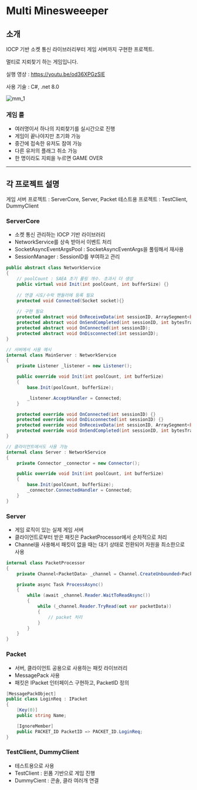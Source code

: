 # Multi Minesweeeper


## 소개

IOCP 기반 소켓 통신 라이브러리부터 게임 서버까지 구현한 프로젝트.

멀티로 지뢰찾기 하는 게임입니다.

실행 영상 : <https://youtu.be/od36XPGzSlE>

사용 기술 : C#, .net 8.0

![mm_1](https://github.com/user-attachments/assets/ea41c527-5acc-46cb-9434-992c32bc4ee6)

### 게임 룰
- 여러명이서 하나의 지뢰찾기를 실시간으로 진행
- 게임이 끝나야지만 초기화 가능
- 중간에 접속한 유저도 참여 가능
- 다른 유저의 플래그 취소 가능
- 한 명이라도 지뢰을 누르면 GAME OVER

---
## 각 프로젝트 설명

게임 서버 프로젝트 : ServerCore, Server, Packet
테스트용 프로젝트 : TestClient, DummyClient

### ServerCore
- 소켓 통신 관리하는 IOCP 기반 라이브러리
- NetworkService를 상속 받아서 이벤트 처리
- SocketAsyncEventArgsPool : SocketAsyncEventArgs을 풀링해서 재사용
- SessionManager : SessionID를 부여하고 관리
```cs
public abstract class NetworkService
{
	// poolCount : SAEA 초기 풀링 개수. 초과시 더 생성
	public virtual void Init(int poolCount, int bufferSize) {}
	
	// 연결 시도/수락 핸들러에 등록 필요
	protected void Connected(Socket socket){}
	
	// 구현 필요
	protected abstract void OnReceiveData(int sessionID, ArraySegment<byte> data);
	protected abstract void OnSendCompleted(int sessionID, int bytesTransferred, IList<ArraySegment<byte>> bufferList);
	protected abstract void OnConnected(int sessionID);
	protected abstract void OnDisconnected(int sessionID);
}
```
```cs
// 서버에서 사용 예시
internal class MainServer : NetworkService
{
	private Listener _listener = new Listener();

	public override void Init(int poolCount, int bufferSize)
	{
		base.Init(poolCount, bufferSize);

		_listener.AcceptHandler = Connected;
	}

	protected override void OnConnected(int sessionID) {}
	protected override void OnDisconnected(int sessionID) {}
	protected override void OnReceiveData(int sessionID, ArraySegment<byte> data) {}
	protected override void OnSendCompleted(int sessionID, int bytesTransferred, IList<ArraySegment<byte>> bufferList) {}
}
```
```cs
// 클라이언트에서도 사용 가능
internal class Server : NetworkService
{
	private Connector _connector = new Connector();

	public override void Init(int poolCount, int bufferSize)
	{
		base.Init(poolCount, bufferSize);
		_connector.ConnectedHandler = Connected;
	}
}
```

### Server
- 게임 로직이 있는 실제 게임 서버
- 클라이언트로부터 받은 패킷은 PacketProcessor에서 순차적으로 처리
- Channel을 사용해서 패킷이 없을 때는 대기 상태로 전환되어 자원을 최소한으로 사용
```cs
internal class PacketProcessor
{
	private Channel<PacketData> _channel = Channel.CreateUnbounded<PacketData>();

	private async Task ProcessAsync()
	{
		while (await _channel.Reader.WaitToReadAsync())
		{
			while (_channel.Reader.TryRead(out var packetData))
			{
				// packet 처리
			}
		}
	}
}
```


### Packet
- 서버, 클라이언트 공용으로 사용하는 패킷 라이브러리
- MessagePack 사용
- 패킷은 IPacket 인터페이스 구현하고, PacketID 정의
```cs
[MessagePackObject]
public class LoginReq : IPacket
{
	[Key(0)]
	public string Name;

	[IgnoreMember]
	public PACKET_ID PacketID => PACKET_ID.LoginReq;
}
```

### TestClient, DummyClient
- 테스트용으로 사용
- TestClient : 윈폼 기반으로 게임 진행
- DummyCient : 콘솔, 클라 여러개 연결

